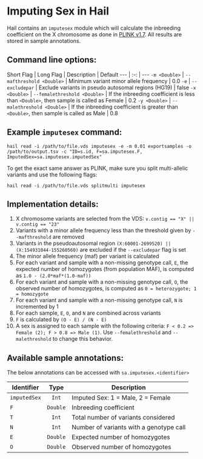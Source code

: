 # Imputing Sex in Hail

Hail contains an `imputesex` module which will calculate the inbreeding coefficient on the X chromosome as done in [PLINK v1.7](http://pngu.mgh.harvard.edu/~purcell/plink/summary.shtml#sexcheck). All results are stored in sample annotations.

## Command line options:

Short Flag | Long Flag | Description | Default
--- | :-: | ---
`-m <Double>` | `--mafthreshold <Double>` | Minimum variant minor allele frequency | 0.0
`-e` | `--excludepar` | Exclude variants in pseudo autosomal regions (HG19) | false
`-x <Double>` | `--femalethreshold <Double>` | If the inbreeding coefficient is less than `<Double>`, then sample is called as Female | 0.2
`-y <Double>` | `--malethreshold <Double>` | If the inbreeding coefficient is greater than `<Double>`, then sample is called as Male | 0.8


## Example `imputesex` command:
```
hail read -i /path/to/file.vds imputesex -e -m 0.01 exportsamples -o /path/to/output.tsv -c "ID=s.id, F=sa.imputesex.F, ImputedSex=sa.imputesex.imputedSex"
```

To get the exact same answer as PLINK, make sure you split multi-allelic variants and use the following flags:
```
hail read -i /path/to/file.vds splitmulti imputesex
```

## Implementation details:

1. X chromosome variants are selected from the VDS: `v.contig == "X" || v.contig == "23"`
2. Variants with a minor allele frequency less than the threshold given by `--mafthreshold` are removed
3. Variants in the pseudoautosomal region `(X:60001-2699520) || (X:154931044-155260560)` are excluded if the `--excludepar` flag is set
4. The minor allele frequency (maf) per variant is calculated
5. For each variant and sample with a non-missing genotype call, `E`, the expected number of homozygotes (from population MAF), is computed as `1.0 - (2.0*maf*(1.0-maf))`
6. For each variant and sample with a non-missing genotype call, `O`, the observed number of homozygotes, is computed as `0 = heterozygote; 1 = homozygote`
7. For each variant and sample with a non-missing genotype call, `N` is incremented by 1
8. For each sample, `E`, `O`, and `N` are combined across variants
9. `F` is calculated by `(O - E) / (N - E)`
10. A sex is assigned to each sample with the following criteria: `F < 0.2 => Female (2); F > 0.8 => Male (1)`. Use `--femalethreshold` and `--malethreshold` to change this behavior.

## Available sample annotations:
The below annotations can be accessed with `sa.imputesex.<identifier>`

Identifier | Type | Description
--- | :-: | ---
`imputedSex` | `Int` | Imputed Sex: 1 = Male, 2 = Female
`F` | `Double` | Inbreeding coefficient
`T` | `Int` | Total number of variants considered
`N` | `Int` | Number of variants with a genotype call
`E` | `Double` | Expected number of homozygotes
`O` | `Double` | Observed number of homozygotes